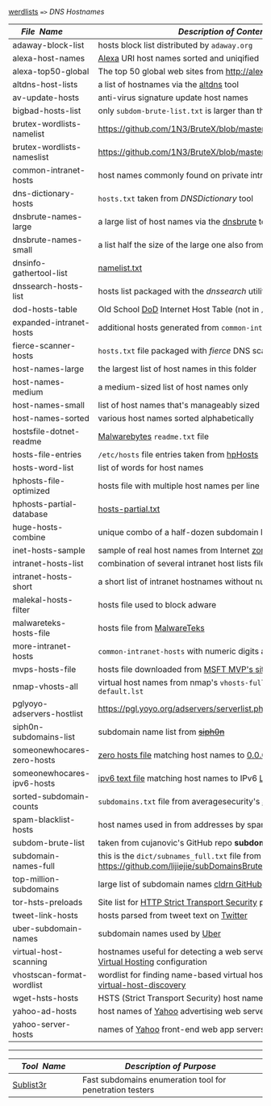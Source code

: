 [werdlists](/decal/werdlists) `=>` _DNS Hostnames_

|&nbsp;&nbsp;&nbsp;&nbsp;**_File&nbsp;&nbsp;Name_**&nbsp;&nbsp;&nbsp;&nbsp;| **_Description of Contents_**
|:---------------------------|----------------------------------------------------------------------------------------------------------------------------------------------------------------------------------
| adaway-block-list          | hosts block list distributed by `adaway.org`  
| alexa-host-names           | [Alexa](https://www.alexa.com/) URI host names sorted and uniqified  
| alexa-top50-global         | The top 50 global web sites from <http://alexa.com/topsites>  
| altdns-host-lists          | a list of hostnames via the [altdns](https://github.com/infosec-au/altdns "Subdomain discovery through alterations and permutations") tool  
| av-update-hosts            | anti-virus signature update host names  
| bigbad-hosts-list          | only `subdom-brute-list.txt` is larger than this file  
| brutex-wordlists-namelist  | <https://github.com/1N3/BruteX/blob/master/wordlists/namelist.txt>  
| brutex-wordlists-nameslist | <https://github.com/1N3/BruteX/blob/master/wordlists/nameslist.txt>  
| common-intranet-hosts      | host names commonly found on private intranets  
| dns-dictionary-hosts       | `hosts.txt` taken from *DNSDictionary* tool  
| dnsbrute-names-large       | a large list of host names via the [dnsbrute](https://github.com/d4rkcat/dnsbrute "Multi-threaded DNS bruteforcing") tool  
| dnsbrute-names-small       | a list half the size of the large one also from `dnsbrute`  
| dnsinfo-gathertool-list    | [namelist.txt](https://raw.githubusercontent.com/crimefire/dns-information-gathering-tool/master/DNS%20Tool%20source%202/namelist.txt "namelist.txt")  
| dnssearch-hosts-list       | hosts list packaged with the *dnssearch* utility  
| dod-hosts-table            | Old School [DoD](https://www.defense.gov/ "U.S. Department of Defense") Internet Host Table (not in `/etc/hosts` format)  
| expanded-intranet-hosts    | additional hosts generated from `common-intranet-hosts`  
| fierce-scanner-hosts       | `hosts.txt` file packaged with *fierce* DNS scanner  
| host-names-large           | the largest list of host names in this folder  
| host-names-medium          | a medium-sized list of host names only  
| host-names-small           | list of host names that's manageably sized  
| host-names-sorted          | various host names sorted alphabetically  
| hostsfile-dotnet-readme    | [Malwarebytes](http://hosts-file.net) `readme.txt` file  
| hosts-file-entries         | `/etc/hosts` file entries taken from [hpHosts](http://hosts-file.net)  
| hosts-word-list            | list of words for host names  
| hphosts-file-optimized     | hosts file with multiple host names per line  
| hphosts-partial-database   | [hosts-partial.txt](https://hosts-file.net/hphosts-partial.txt)  
| huge-hosts-combine         | unique combo of a half-dozen subdomain lists in this folder  
| inet-hosts-sample          | sample of real host names from Internet [zone files](https://wikipedia.org/wiki/Zone_file)  
| intranet-hosts-list        | combination of several intranet host lists files  
| intranet-hosts-short       | a short list of intranet hostnames without numbers appended  
| malekal-hosts-filter       | hosts file used to block adware  
| malwareteks-hosts-file     | hosts file from [MalwareTeks](http://malwareteks.com)  
| more-intranet-hosts        | `common-intranet-hosts` with numeric digits appended  
| mvps-hosts-file            | hosts file downloaded from [MSFT MVP's site](http://mvps.org)  
| nmap-vhosts-all            | virtual host names from nmap's `vhosts-full.lst` and `vhosts-default.lst`  
| pglyoyo-adservers-hostlist | <https://pgl.yoyo.org/adservers/serverlist.php>  
| siph0n-subdomains-list     | subdomain name list from [~~siph0n~~](http://siph0n.net)  
| someonewhocares-zero-hosts | [zero hosts file](http://someonewhocares.org/hosts/zero/) matching host names to [0.0.0.0](https://wikipedia.org/wiki/0.0.0.0)  
| someonewhocares-ipv6-hosts | [ipv6 text file](http://someonewhocares.org/hosts/ipv6/) matching host names to IPv6 [Localhost](https://wikipedia.org/wiki/Localhost)  
| sorted-subdomain-counts    | `subdomains.txt` file from averagesecurity's [axfr repository](https://github.com/averagesecurityguy/axfr "securityguy/axfr")  
| spam-blacklist-hosts       | host names used in from addresses by spammers  
| subdom-brute-list          | taken from cujanovic's GitHub repo __subdomain-bruteforce-list__  
| subdomain-names-full       | this is the `dict/subnames_full.txt` file from <https://github.com/lijiejie/subDomainsBrute>  
| top-million-subdomains     | large list of subdomain names [cldrn GitHub](https://github.com/cldrn/pentesting)  
| tor-hsts-preloads          | Site list for [HTTP Strict Transport Security](https://www.owasp.org/index.php/HTTP_Strict_Transport_Security_Cheat_Sheet) preloading on TOR  
| tweet-link-hosts           | hosts parsed from tweet text on [Twitter](https://twitter.com)  
| uber-subdomain-names       | subdomain names used by [Uber](https://uber.com)  
| virtual-host-scanning      | hostnames useful for detecting a web server's [Name-based Virtual Hosting](https://en.wikipedia.org/wiki/Virtual_hosting#Name-based) configuration  
| vhostscan-format-wordlist  | wordlist for finding name-based virtual hosts packaged with [virtual-host-discovery](https://github.com/jobertabma/virtual-host-discovery)  
| wget-hsts-hosts            | HSTS (Strict Transport Security) host names saved by [GNU](https://gnu.org "GNU's Not UNIX!") [wget](https://gnu.org/software/wget "a free software package for retrieving files with the most widely-used Internet protocols")  
| yahoo-ad-hosts             | host names of [Yahoo](http://yahoo.com) advertising web servers  
| yahoo-server-hosts         | names of [Yahoo](http://yahoo.com) front-end web app servers  

* * *

|&nbsp;&nbsp;&nbsp;&nbsp;**_Tool&nbsp;&nbsp;Name_**&nbsp;&nbsp;&nbsp;&nbsp;| **_Description of Purpose_**
|:---------------------------|----------------------------------------------------------------------------------------------------------------------------------------------------------------------------------
| [Sublist3r](https://github.com/plazmaz/Sublist3r) | Fast subdomains enumeration tool for penetration testers
